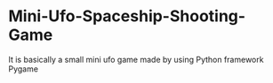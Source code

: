 # Mini-Ufo-Spaceship-Shooting-Game
It is basically a small mini ufo game made by using Python framework Pygame
